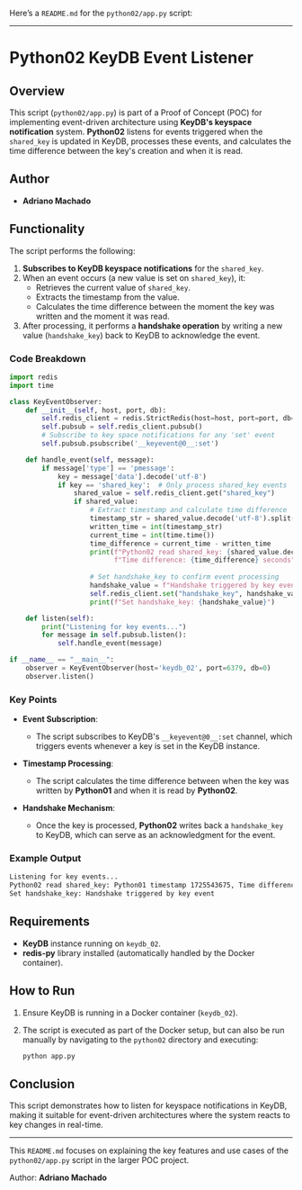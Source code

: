 Here’s a `README.md` for the `python02/app.py` script:

---

# Python02 KeyDB Event Listener

## Overview

This script (`python02/app.py`) is part of a Proof of Concept (POC) for implementing event-driven architecture using **KeyDB's keyspace notification** system. **Python02** listens for events triggered when the `shared_key` is updated in KeyDB, processes these events, and calculates the time difference between the key's creation and when it is read.

## Author

- **Adriano Machado**

## Functionality

The script performs the following:

1. **Subscribes to KeyDB keyspace notifications** for the `shared_key`.
2. When an event occurs (a new value is set on `shared_key`), it:
   - Retrieves the current value of `shared_key`.
   - Extracts the timestamp from the value.
   - Calculates the time difference between the moment the key was written and the moment it was read.
3. After processing, it performs a **handshake operation** by writing a new value (`handshake_key`) back to KeyDB to acknowledge the event.

### Code Breakdown

```python
import redis
import time

class KeyEventObserver:
    def __init__(self, host, port, db):
        self.redis_client = redis.StrictRedis(host=host, port=port, db=db)
        self.pubsub = self.redis_client.pubsub()
        # Subscribe to key space notifications for any 'set' event
        self.pubsub.psubscribe('__keyevent@0__:set')

    def handle_event(self, message):
        if message['type'] == 'pmessage':
            key = message['data'].decode('utf-8')
            if key == 'shared_key':  # Only process shared_key events
                shared_value = self.redis_client.get("shared_key")
                if shared_value:
                    # Extract timestamp and calculate time difference
                    timestamp_str = shared_value.decode('utf-8').split()[-1]
                    written_time = int(timestamp_str)
                    current_time = int(time.time())
                    time_difference = current_time - written_time
                    print(f"Python02 read shared_key: {shared_value.decode('utf-8')}, "
                          f"Time difference: {time_difference} seconds")
                    
                    # Set handshake_key to confirm event processing
                    handshake_value = f"Handshake triggered by key event"
                    self.redis_client.set("handshake_key", handshake_value)
                    print(f"Set handshake_key: {handshake_value}")

    def listen(self):
        print("Listening for key events...")
        for message in self.pubsub.listen():
            self.handle_event(message)

if __name__ == "__main__":
    observer = KeyEventObserver(host='keydb_02', port=6379, db=0)
    observer.listen()
```

### Key Points

- **Event Subscription**: 
  - The script subscribes to KeyDB's `__keyevent@0__:set` channel, which triggers events whenever a key is set in the KeyDB instance.
  
- **Timestamp Processing**: 
  - The script calculates the time difference between when the key was written by **Python01** and when it is read by **Python02**.
  
- **Handshake Mechanism**:
  - Once the key is processed, **Python02** writes back a `handshake_key` to KeyDB, which can serve as an acknowledgment for the event.

### Example Output

```bash
Listening for key events...
Python02 read shared_key: Python01 timestamp 1725543675, Time difference: 2 seconds
Set handshake_key: Handshake triggered by key event
```

## Requirements

- **KeyDB** instance running on `keydb_02`.
- **redis-py** library installed (automatically handled by the Docker container).

## How to Run

1. Ensure KeyDB is running in a Docker container (`keydb_02`).
2. The script is executed as part of the Docker setup, but can also be run manually by navigating to the `python02` directory and executing:

   ```bash
   python app.py
   ```

## Conclusion

This script demonstrates how to listen for keyspace notifications in KeyDB, making it suitable for event-driven architectures where the system reacts to key changes in real-time.

---

This `README.md` focuses on explaining the key features and use cases of the `python02/app.py` script in the larger POC project.


Author: **Adriano Machado**
